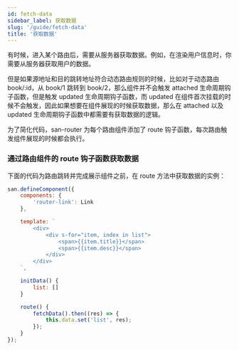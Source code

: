 ```yaml
---
id: fetch-data
sidebar_label: 获取数据
slug: '/guide/fetch-data'
title: '获取数据'
---
```


有时候，进入某个路由后，需要从服务器获取数据。例如，在渲染用户信息时，你需要从服务器获取用户的数据。

但是如果源地址和目的跳转地址符合动态路由规则的时候，比如对于动态路由 book/:id，从 book/1 跳转到 book/2，那么组件并不会触发 attached 生命周期钩子函数，但是触发 updated 生命周期钩子函数，而 updated 在组件首次挂载的时候不会触发，因此如果想要在组件展现的时候获取数据，那么在 attached 以及 updated 生命周期钩子函数中都需要有获取数据的逻辑。

为了简化代码，san-router 为每个路由组件添加了 route 钩子函数，每次路由触发组件展现的时候都会执行。

### 通过路由组件的 route 钩子函数获取数据

下面的代码为路由跳转并完成展示组件之前，在 route 方法中获取数据的实例：

```javascript
san.defineComponent({
    components: {
        'router-link': Link
    },

    template: `
        <div>
            <div s-for="item, index in list">
                <span>{{item.title}}</span>
                <span>{{item.desc}}</span>
            </div>
        </div>
    `,

    initData() {
        list: []
    }

    route() {
        fetchData().then((res) => {
            this.data.set('list', res);
        });
    }
});
```
